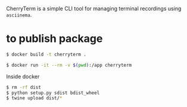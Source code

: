 CherryTerm is a simple CLI tool for managing terminal recordings using `asciinema`.

# to publish package

```bash
$ docker build -t cherryterm .
```

```bash
$ docker run -it --rm -v $(pwd):/app cherryterm
```

Inside docker

```bash
$ rm -rf dist 
$ python setup.py sdist bdist_wheel
$ twine upload dist/* 
```

